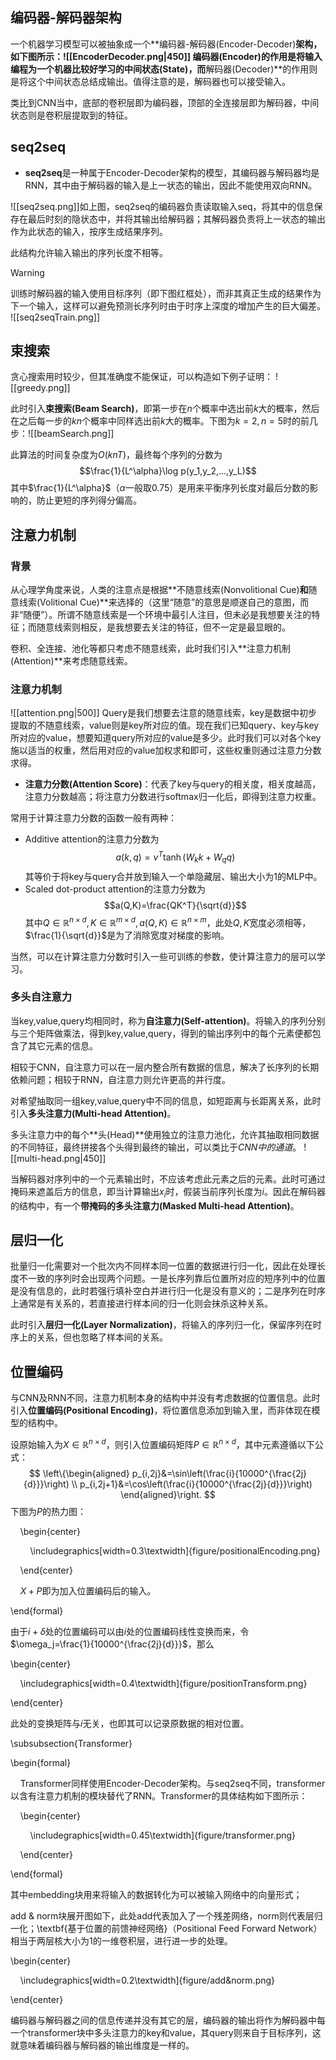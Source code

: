## 编码器-解码器架构
一个机器学习模型可以被抽象成一个**编码器-解码器(Encoder-Decoder)**架构，如下图所示：![[EncoderDecoder.png|450]]
**编码器(Encoder)**的作用是将输入编程为一个机器比较好学习的**中间状态(State)**，而**解码器(Decoder)**的作用则是将这个中间状态总结成输出。值得注意的是，解码器也可以接受输入。

类比到CNN当中，底部的卷积层即为编码器，顶部的全连接层即为解码器，中间状态则是卷积层提取到的特征。
## seq2seq
- **seq2seq**是一种属于Encoder-Decoder架构的模型，其编码器与解码器均是RNN，其中由于解码器的输入是上一状态的输出，因此不能使用双向RNN。

![[seq2seq.png]]如上图，seq2seq的编码器负责读取输入seq，将其中的信息保存在最后时刻的隐状态中，并将其输出给解码器；其解码器负责将上一状态的输出作为此状态的输入，按序生成结果序列。

此结构允许输入输出的序列长度不相等。
> [!warning] 
> 训练时解码器的输入使用目标序列（即下图红框处），而非其真正生成的结果作为下一个输入，这样可以避免预测长序列时由于时序上深度的增加产生的巨大偏差。
> ![[seq2seqTrain.png]]
## 束搜索

贪心搜索用时较少，但其准确度不能保证，可以构造如下例子证明：
![[greedy.png]]

此时引入**束搜索(Beam Search)**，即第一步在$n$个概率中选出前$k$大的概率，然后在之后每一步的$kn$个概率中同样选出前$k$大的概率。下图为$k=2,n=5$时的前几步：![[beamSearch.png]]

此算法的时间复杂度为$O(knT)$，最终每个序列的分数为
$$\frac{1}{L^\alpha}\log p(y_1,y_2,...,y_L)$$
其中$\frac{1}{L^\alpha}$（$\alpha$一般取0.75）是用来平衡序列长度对最后分数的影响的，防止更短的序列得分偏高。
## 注意力机制
### 背景
从心理学角度来说，人类的注意点是根据**不随意线索(Nonvolitional Cue)**和**随意线索(Volitional Cue)**来选择的（这里“随意”的意思是顺遂自己的意图，而非“随便”）。所谓不随意线索是一个环境中最引人注目，但未必是我想要关注的特征；而随意线索则相反，是我想要去关注的特征，但不一定是最显眼的。

卷积、全连接、池化等都只考虑不随意线索，此时我们引入**注意力机制(Attention)**来考虑随意线索。
### 注意力机制
![[attention.png|500]]
Query是我们想要去注意的随意线索，key是数据中初步提取的不随意线索，value则是key所对应的值。现在我们已知query、key与key所对应的value，想要知道query所对应的value是多少。此时我们可以对各个key施以适当的权重，然后用对应的value加权求和即可，这些权重则通过注意力分数求得。

- **注意力分数(Attention Score)**：代表了key与query的相关度，相关度越高，注意力分数越高；将注意力分数进行softmax归一化后，即得到注意力权重。

常用于计算注意力分数的函数一般有两种：
- Additive attention的注意力分数为$$a(k,q)=v^T\tanh(W_kk+W_qq)$$其等价于将key与query合并放到输入一个单隐藏层、输出大小为1的MLP中。
- Scaled dot-product attention的注意力分数为$$a(Q,K)=\frac{QK^T}{\sqrt{d}}$$其中$Q\in\mathbb{R}^{n\times d},K\in\mathbb{R}^{m\times d},a(Q,K)\in\mathbb{R}^{n\times m}$，此处$Q,K$宽度必须相等，$\frac{1}{\sqrt{d}}$是为了消除宽度对梯度的影响。

当然，可以在计算注意力分数时引入一些可训练的参数，使计算注意力的层可以学习。
### 多头自注意力
当key,value,query均相同时，称为**自注意力(Self-attention)**。将输入的序列分别与三个矩阵做乘法，得到key,value,query，得到的输出序列中的每个元素便都包含了其它元素的信息。

相较于CNN，自注意力可以在一层内整合所有数据的信息，解决了长序列的长期依赖问题；相较于RNN，自注意力则允许更高的并行度。

对希望抽取同一组key,value,query中不同的信息，如短距离与长距离关系，此时引入**多头注意力(Multi-head Attention)**。

多头注意力中的每个**头(Head)**使用独立的注意力池化，允许其抽取相同数据的不同特征，最终拼接各个头得到最终的输出，可以类比于*CNN中的通道*。
![[multi-head.png|450]]

当解码器对序列中的一个元素输出时，不应该考虑此元素之后的元素。此时可通过掩码来遮盖后方的信息，即当计算输出$x_i$时，假装当前序列长度为$i$。因此在解码器的结构中，有一个**带掩码的多头注意力(Masked Multi-head Attention)**。
## 层归一化
批量归一化需要对一个批次内不同样本同一位置的数据进行归一化，因此在处理长度不一致的序列时会出现两个问题。一是长序列靠后位置所对应的短序列中的位置是没有信息的，此时若强行填补空白并进行归一化是没有意义的；二是序列在时序上通常是有关系的，若直接进行样本间的归一化则会抹杀这种关系。

此时引入**层归一化(Layer Normalization)**，将输入的序列归一化，保留序列在时序上的关系，但也忽略了样本间的关系。
## 位置编码
与CNN及RNN不同，注意力机制本身的结构中并没有考虑数据的位置信息。此时引入**位置编码(Positional Encoding)**，将位置信息添加到输入里，而非体现在模型的结构中。

设原始输入为$X\in\mathbb{R}^{n\times d}$，则引入位置编码矩阵$P\in\mathbb{R}^{n\times d}$，其中元素遵循以下公式：
$$
\left\{\begin{aligned}
p_{i,2j}&=\sin\left(\frac{i}{10000^{\frac{2j}{d}}}\right) \\
p_{i,2j+1}&=\cos\left(\frac{i}{10000^{\frac{2j}{d}}}\right)
\end{aligned}\right.
$$
下图为$P$的热力图：

    \begin{center}

        \includegraphics[width=0.3\textwidth]{figure/positionalEncoding.png}

    \end{center}

    $X+P$即为加入位置编码后的输入。

\end{formal}

由于$i+\delta$处的位置编码可以由$i$处的位置编码线性变换而来，令$\omega_j=\frac{1}{10000^{\frac{2j}{d}}}$，那么

\begin{center}

    \includegraphics[width=0.4\textwidth]{figure/positionTransform.png}

\end{center}

此处的变换矩阵与$i$无关，也即其可以记录原数据的相对位置。

\subsubsection{Transformer}

\begin{formal}

    Transformer同样使用Encoder-Decoder架构。与seq2seq不同，transformer以含有注意力机制的模块替代了RNN。Transformer的具体结构如下图所示：

    \begin{center}

        \includegraphics[width=0.45\textwidth]{figure/transformer.png}

    \end{center}

\end{formal}

其中embedding块用来将输入的数据转化为可以被输入网络中的向量形式；

add \& norm块展开图如下，此处add代表加入了一个残差网络，norm则代表层归一化；\textbf{基于位置的前馈神经网络}（Positional Feed Forward Network）相当于两层核大小为1的一维卷积层，进行进一步的处理。

\begin{center}

    \includegraphics[width=0.2\textwidth]{figure/add&norm.png}

\end{center}

编码器与解码器之间的信息传递并没有其它的层，编码器的输出将作为解码器中每一个transformer块中多头注意力的key和value，其query则来自于目标序列，这就意味着编码器与解码器的输出维度是一样的。